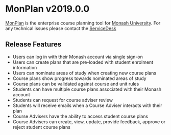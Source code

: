 # **MonPlan v2019.0.0**

[MonPlan](https://monplan.apps.monash.edu/) is the enterprise course planning tool for [Monash University](https://monash.edu/). For any technical issues please contact the [ServiceDesk](https://servicedeskonline.monash.edu/)


##  **Release Features**

*   Users can log in with their Monash account via single sign-on
*   Users can create plans that are pre-loaded with student enrolment information
*   Users can nominate areas of study when creating new course plans
*   Course plans show progress towards nominated areas of study
*   Course plans can be validated against course and unit rules
*   Students can have multiple course plans associated with their Monash account
*   Students can request for course adviser review
*   Students will receive emails when a Course Adviser interacts with their plan
*   Course Advisers have the ability to access student course plans
*   Course Advisers can create, view, update, provide feedback, approve or reject student course plans

